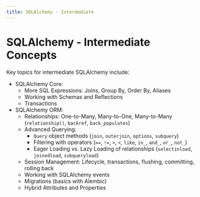 ```yaml
---
title: SQLAlchemy - Intermediate
---
```


# SQLAlchemy - Intermediate Concepts

Key topics for intermediate SQLAlchemy include:

- SQLAlchemy Core:
    - More SQL Expressions: Joins, Group By, Order By, Aliases
    - Working with Schemas and Reflections
    - Transactions
- SQLAlchemy ORM:
    - Relationships: One-to-Many, Many-to-One, Many-to-Many (`relationship()`, `backref`, `back_populates`)
    - Advanced Querying:
        - `Query` object methods (`join`, `outerjoin`, `options`, `subquery`)
        - Filtering with operators (`==`, `!=`, `>`, `<`, `like`, `in_`, `and_`, `or_`, `not_`)
        - Eager Loading vs. Lazy Loading of relationships (`selectinload`, `joinedload`, `subqueryload`)
    - Session Management: Lifecycle, transactions, flushing, committing, rolling back
    - Working with SQLAlchemy events
    - Migrations (basics with Alembic)
    - Hybrid Attributes and Properties
